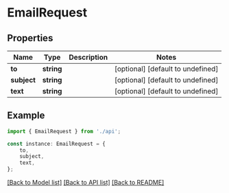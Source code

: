 # EmailRequest


## Properties

Name | Type | Description | Notes
------------ | ------------- | ------------- | -------------
**to** | **string** |  | [optional] [default to undefined]
**subject** | **string** |  | [optional] [default to undefined]
**text** | **string** |  | [optional] [default to undefined]

## Example

```typescript
import { EmailRequest } from './api';

const instance: EmailRequest = {
    to,
    subject,
    text,
};
```

[[Back to Model list]](../README.md#documentation-for-models) [[Back to API list]](../README.md#documentation-for-api-endpoints) [[Back to README]](../README.md)
